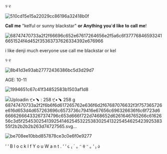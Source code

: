  
୨
୧

![510cd15e15a22029cc86196a32418b0f](https://github.com/user-attachments/assets/f238685f-a809-47fe-9534-a7f8178db009)


𝐂𝐚𝐥𝐥 𝐦𝐞 "kelful or sunny blackstar" 𝐨𝐫 𝐀𝐧𝐲𝐭𝐡𝐢𝐧𝐠 𝐲𝐨𝐮'𝐝 𝐥𝐢𝐤𝐞 𝐭𝐨 𝐜𝐚𝐥𝐥 𝐦𝐞!


![68747470733a2f2f66696c652e67617264656e2f5a6c6f377768465932416651524f4d452f35363737626334392e676966](https://github.com/user-attachments/assets/5f784164-72e5-43d2-897a-6e90fb90bdb5)

i like denji much everyone use call me blackstar or kel




 
୨
୧


![8b41d3e93ab27772436386bc5d3d29d7](https://github.com/user-attachments/assets/c5b23b75-120f-48aa-9f18-2cf20c59ea00)

AGE: 10-11

![1994651c67c41f34852583b1503af1d8](https://github.com/user-attachments/assets/89c2a135-b5fb-405d-9e1e-1c9269597e12)

![Uploadin<svg xmlns="http://www.w3.org/2000/svg" width="97.85888671875" height="28" role="img" aria-label=" ੯•﹅     : 258">
	<title> ੯•﹅     : 258</title>
	<g shape-rendering="crispEdges">
		<rect width="53.3564453125" height="28" fill="#555"/>
		<rect x="53.3564453125" width="44.50244140625" height="28" fill="#ffbfd3"/>
	</g>
	<g fill="#fff" text-anchor="middle" text-rendering="geometricPrecision" font-family="Verdana,Geneva,DejaVu Sans,sans-serif" font-size="10" letter-spacing="1.1">
		<text x="27.7" y="17.5" fill="#fff"> ੯•﹅     </text>
		<text x="74.6564453125" y="17.5" fill="#fff" font-weight="bold">258</text>
	</g>
</svg>
g 68747470733a2f2f6b6f6d617265762e636f6d2f67687076632f3f757365726e616d653d4d657263696c6573736c79416e67656c696326636f6c6f723d666662666433267374796c653d666f722d7468652d6261646765266c6162656c3d5f2545302541392541462545322538302541322545462542392538355f2b2b2b2b263d74727565.svg…]()




![be708ee10bbd857878ce3c0e6f0e9277](https://github.com/user-attachments/assets/9d95c42f-e7ac-4956-82c7-2ce682e664f7)

‘
‘
B
l
o
c
k
I
f
Y
o
u
W
a
n
t
.
‘
‘
૮
₍
´
｡
ᵔ
ꈊ
ᵔ
｡
‘
₎
ა
